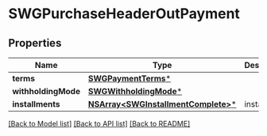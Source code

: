 # SWGPurchaseHeaderOutPayment

## Properties
Name | Type | Description | Notes
------------ | ------------- | ------------- | -------------
**terms** | [**SWGPaymentTerms***](SWGPaymentTerms.md) |  | [optional] 
**withholdingMode** | [**SWGWithholdingMode***](SWGWithholdingMode.md) |  | [optional] 
**installments** | [**NSArray&lt;SWGInstallmentComplete&gt;***](SWGInstallmentComplete.md) | installments | [optional] 

[[Back to Model list]](../README.md#documentation-for-models) [[Back to API list]](../README.md#documentation-for-api-endpoints) [[Back to README]](../README.md)


